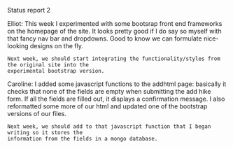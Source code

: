 Status report 2

Elliot:
	This week I experimented with some bootsrap front end frameworks on the homepage of the site. 
	It looks pretty good if I do say so myself with that fancy nav bar and dropdowns.
	Good to know we can formulate nice-looking designs on the fly.

	Next week, we should start integrating the functionality/styles from the original site into the
	experimental bootstrap version. 

Caroline:
	I added some javascript functions to the addhtml page: basically it checks that none of the fields are empty when submitting the add hike form. If all the fields are filled out, it displays a 
	confirmation message. I also reformatted some more of our html and updated one of the bootstrap
	versions of our files.

	Next week, we should add to that javascript function that I began writing so it stores the 
	information from the fields in a mongo database.